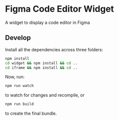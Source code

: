 # Figma Code Editor Widget

A widget to display a code editor in Figma

## Develop

Install all the dependencies across three folders:

```sh
npm install
cd widget && npm install && cd ..
cd iframe && npm install && cd ..
```

Now, run:

```sh
npm run watch
```

to watch for changes and recompile, or

```sh
npm run build
```

to create the final bundle.
